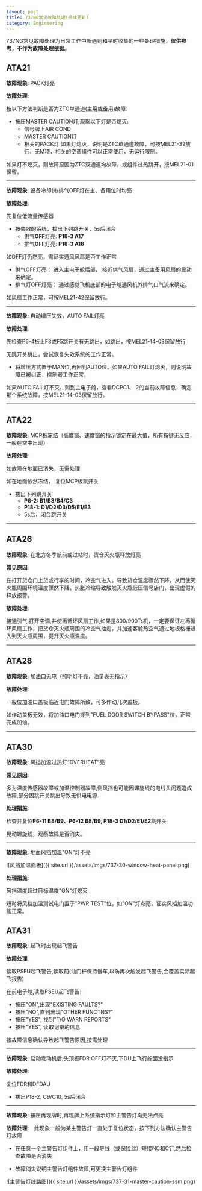 ```yaml
---
layout: post
title: 737NG常见故障处理(持续更新)
category: Engineering
---
```




737NG常见故障处理为日常工作中所遇到和平时收集的一些处理措施，**仅供参考，不作为故障处理依据。**
## ATA21
**故障现象**: PACK灯亮

**故障处理**:

按以下方法判断是否为ZTC单通道(主用或备用)故障:
* 按压MASTER CAUTION灯,观察以下灯是否熄灭:
    * 信号牌上AIR COND
	* MASTER CAUTION灯
	* 相关的PACK灯
如果灯熄灭，说明是ZTC单通道故障，可按MEL21-32放行，无M项，相关的空调组件可以正常使用，无运行限制。

如果灯不熄灭，则故障原因为ZTC双通道均故障，或组件过热跳开，按MEL21-01保留。

---

**故障现象**: 设备冷却供/排气OFF灯在主、备用位时均亮

**故障处理**:

先复位低流量传感器
* 按失效的系统，拔出下列跳开关，5s后闭合
  * 供气**OFF**灯亮: **P18-3 A17**
  * 排气**OFF**灯亮: **P18-3 A18**

如OFF灯仍然亮，需证实通风风扇是否工作正常
* 供气OFF灯亮： 进入主电子舱后部， 接近供气风扇，通过主备用风扇的震动来确定。
* 排气灯OFF灯亮： 通过感觉飞机底部的电子舱通风机外排气口气流来确定。

如风扇工作正常，可按MEL21-42保留放行。

---

**故障现象**: 自动增压失效，AUTO FAIL灯亮

**故障处理**:

先检查P6-4板上F3或F5跳开关有无跳出，如跳出，按MEL21-14-03保留放行

无跳开关跳出，尝试恢复失效系统的工作正常。
* 将增压方式置于MAN位,再回到AUTO位。如果AUTO FAIL灯熄灭，则说明故障已被纠正，控制器工作正常。

如果AUTO FAIL灯不灭，则到主电子舱，查看DCPC1、 2的当前故障信息，确定那个系统故障，按MEL21-14-03保留放行。

---
## ATA22
**故障现象**: MCP板冻结（高度窗、速度窗的指示锁定在最大值，所有按键无反应，一般在空中出现）

**故障处理**:

如故障在地面已消失，无需处理

如在地面依然冻结， 复位MCP板跳开关
* 拔出下列跳开关
  * **P6-2: B1/B3/B4/C3**
  * **P18-1: D1/D2/D3/D5/E1/E3**
  * 5s后，闭合跳开关

---

## ATA26
**故障现象**: 在北方冬季航前或过站时，货仓灭火瓶释放灯亮


**常见原因**:

在打开货仓门上货或行李的时间，冷空气进入，导致货仓温度骤然下降，从而使灭火瓶周围环境温度骤然下降，热胀冷缩导致触发灭火瓶低压信号店门，出现虚假的释放报警。

**故障处理**:

接通引气,打开空调,并使再循环风扇工作,如果是800/900飞机，一定要保证左再循环风扇工作，把货仓灭火瓶周围的冷空气抽走，并加速客舱热空气通过地板格栅进入到灭火瓶周围，提升灭火瓶温度。

---

## ATA28
**故障现象**: 加油口无电（照明灯不亮，油量表无指示）

**故障处理**:

一般位加油口盖板临近电门故障所致，可多作动几次盖板。

如作动盖板无效，将加油口电门拨到"FUEL DOOR SWITCH BYPASS"位，正常完成加油。

---

## ATA30

**故障现象**: 风挡加温过热灯“OVERHEAT”亮

**常见原因**: 

多为温度传感器故障或加温控制器故障,侧风挡也可能因螺旋线的电线头问题造成故障,部分因跳开关跳出导致无供电电源.

**处理措施**: 

检查并复位**P6-11 B8/B9、P6-12 B8/B9, P18-3 D1/D2/E1/E2**跳开关

晃动螺旋线，观察故障是否消失。

---

**故障现象**: 地面风挡加温"ON"灯不亮

![风挡加温面板]({{ site.url }}/assets/imgs/737-30-window-heat-panel.png)

**处理措施**:

风挡温度超过目标温度"ON"灯熄灭

短时将风挡加温测试电门置于"PWR TEST"位，如"ON"灯点亮，证实风挡加温功能正常。

## ATA31

**故障现象**: 起飞时出现起飞警告

**故障处理**:

读取PSEU起飞警告,读取前(油门杆保持慢车,以防再次触发起飞警告,会覆盖实际起飞报告)

在前电子舱,读取PSEU起飞警告:
* 按压"ON",出现"EXISTING FAULTS?"
* 按压"NO",直到出现"OTHER FUNCTNS?"
* 按压"YES", 找到"T/O WARN REPORTS"
* 按压"YES", 读取记录的信息

按故障信息确认导致起飞警告原因,按需处理

---

**故障现象**: 启动发动机后,头顶板FDR OFF灯不灭,下DU上飞行舵面没指示

**故障处理**:

复位FDR和DFDAU
* 拔出P18-2, C9/C10, 5s后闭合

---

**故障现象**: 按压再现牌时,再现牌上系统指示灯和主警告灯均无法点亮

**故障处理**:　此现象一般为某主警告灯一直处于复位状态，按下列方法确认主警告灯故障

* 在任意一个主警告灯组件上，用一段导线（或保险丝）短接NC和C钉,然后检查故障是否消失

* 故障消失说明主警告灯组件故障,可更换主警告灯组件

![主警告灯线路图]({{ site.url }}/assets/imgs/737-31-master-caution-ssm.png)
